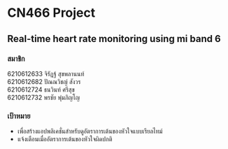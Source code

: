# CN466 Project
## Real-time heart rate monitoring using mi band 6
### สมาชิก
6210612633 จิรัฏฐ์ สุขพลานนท์<br>
6210612682 ปัณณวิชญ์ สังวร<br>
6210612724 ธนวินท์ ศรีสุข<br>
6210612732 พรชัย พุ่มภิญโญ<br>
### เป้าหมาย
- เพื่อสร้างแอปพลิเคชั่นสำหรับดูอัตราการเต้นของหัวใจแบบเรียลไทม์
- แจ้งเตือนเมื่ออัตราการเต้นของหัวใจผิดปกติ

